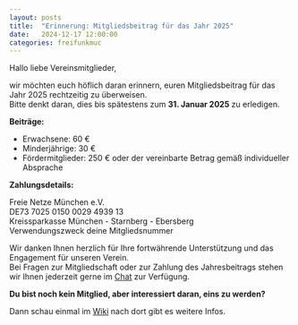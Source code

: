 ```yaml
---
layout: posts
title:  "Erinnerung: Mitgliedsbeitrag für das Jahr 2025"
date:   2024-12-17 12:00:00
categories: freifunkmuc
---
```


Hallo liebe Vereinsmitglieder,

wir möchten euch höflich daran erinnern, euren Mitgliedsbeitrag für das Jahr 2025 rechtzeitig zu überweisen.  
Bitte denkt daran, dies bis spätestens zum **31. Januar 2025** zu erledigen.

**Beiträge:**
- Erwachsene: 60 €
- Minderjährige: 30 €
- Fördermitglieder: 250 € oder der vereinbarte Betrag gemäß individueller Absprache


**Zahlungsdetails:**  

Freie Netze München e.V.  
DE73 7025 0150 0029 4939 13  
Kreissparkasse München - Starnberg - Ebersberg  
Verwendungszweck deine Mitgliedsnummer  

Wir danken Ihnen herzlich für Ihre fortwährende Unterstützung und das Engagement für unseren Verein.  
Bei Fragen zur Mitgliedschaft oder zur Zahlung des Jahresbeitrags stehen wir Ihnen jederzeit gerne im [Chat](https://chat.ffmuc.net) zur Verfügung.  
  
**Du bist noch kein Mitglied, aber interessiert daran, eins zu werden?**  

Dann schau einmal im [Wiki](https://ffmuc.net/wiki/doku.php?id=ev:start) nach dort gibt es weitere Infos.
